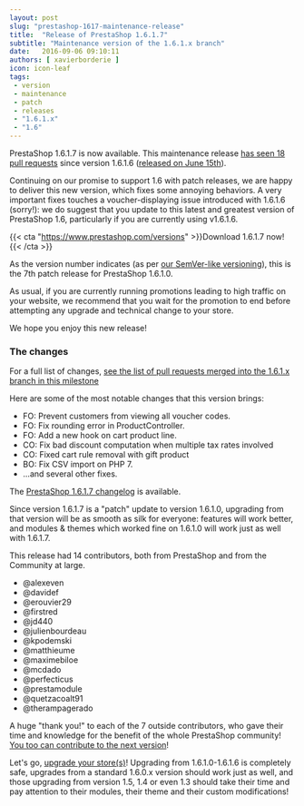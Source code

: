 ```yaml
---
layout: post
slug: "prestashop-1617-maintenance-release"
title:  "Release of PrestaShop 1.6.1.7"
subtitle: "Maintenance version of the 1.6.1.x branch"
date:   2016-09-06 09:10:11
authors: [ xavierborderie ]
icon: icon-leaf
tags:
 - version
 - maintenance
 - patch
 - releases
 - "1.6.1.x"
 - "1.6"
---
```


PrestaShop 1.6.1.7 is now available. This maintenance release [has seen 18 pull requests](https://github.com/PrestaShop/PrestaShop/pulls?q=is%3Aclosed+milestone%3A1.6.1.7) since version 1.6.1.6 ([released on June 15th](http://build.prestashop.com/news/prestashop-1616-maintenance-release/)).

Continuing on our promise to support 1.6 with patch releases, we are happy to deliver this new version, which fixes some annoying behaviors. A very important fixes touches a voucher-displaying issue introduced with 1.6.1.6 (sorry!): we do suggest that you update to this latest and greatest version of PrestaShop 1.6, particularly if you are currently using v1.6.1.6.

{{< cta "https://www.prestashop.com/versions" >}}Download 1.6.1.7 now!{{< /cta >}}

As the version number indicates (as per [our SemVer-like versioning](http://build.prestashop.com/news/a-more-semantic-versioning-scheme/)), this is the 7th patch release for PrestaShop 1.6.1.0.<br/>

As usual, if you are currently running promotions leading to high traffic on your website, we recommend that you wait for the promotion to end before attempting any upgrade and technical change to your store.

We hope you enjoy this new release!


### The changes

For a full list of changes, [see the list of pull requests merged into the 1.6.1.x branch in this milestone](https://github.com/PrestaShop/PrestaShop/pulls?utf8=%E2%9C%93&q=is%3Amerged%20milestone%3A1.6.1.7%20)

Here are some of the most notable changes that this version brings:

* FO: Prevent customers from viewing all voucher codes.
* FO: Fix rounding error in ProductController.
* FO: Add a new hook on cart product line.
* CO: Fix bad discount computation when multiple tax rates involved
* CO: Fixed cart rule removal with gift product
* BO: Fix CSV import on PHP 7.
* ...and several other fixes.


The [PrestaShop 1.6.1.7 changelog](https://www.prestashop.com/en/developers-versions/changelog/1.6.1.7-stable) is available.

Since version 1.6.1.7 is a "patch" update to version 1.6.1.0, upgrading from that version will be as smooth as silk for everyone: features will work better, and modules & themes which worked fine on 1.6.1.0 will work just as well with 1.6.1.7.

This release had 14 contributors, both from PrestaShop and from the Community at large. 

* @alexeven
* @davidef
* @erouvier29
* @firstred
* @jd440
* @julienbourdeau
* @kpodemski
* @matthieume
* @maximebiloe
* @mcdado
* @perfecticus
* @prestamodule
* @quetzacoalt91
* @therampagerado

A huge "thank you!" to each of the 7 outside contributors, who gave their time and knowledge for the benefit of the whole PrestaShop community! [You too can contribute to the next version](http://doc.prestashop.com/display/PS16/Contributing+code+to+PrestaShop)!

Let's go, [upgrade your store(s)](http://doc.prestashop.com/display/PS16/Updating+PrestaShop)! Upgrading from 1.6.1.0-1.6.1.6 is completely safe, upgrades from a standard 1.6.0.x version should work just as well, and those upgrading from version 1.5, 1.4 or even 1.3 should take their time and pay attention to their modules, their theme and their custom modifications!

